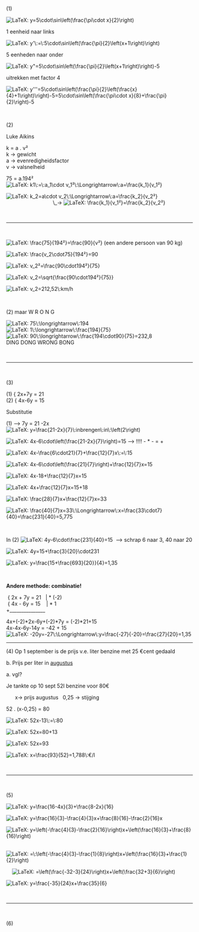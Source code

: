<p>(1)</p>
<p><img class="equation_image" title="y=5\cdot\sin\left(\frac{\pi\cdot x}{2}\right)" src="https://canvas.kdg.be/equation_images/y%253D5%255Ccdot%255Csin%255Cleft(%255Cfrac%257B%255Cpi%255Ccdot%2520x%257D%257B2%257D%255Cright)" alt="LaTeX: y=5\cdot\sin\left(\frac{\pi\cdot x}{2}\right)" data-equation-content="y=5\cdot\sin\left(\frac{\pi\cdot x}{2}\right)" /></p>
<p>1 eenheid naar links</p>
<p><img class="equation_image" title="y'\:=\:5\cdot\sin\left(\frac{\pi}{2}\left(x+1\right)\right)" src="https://canvas.kdg.be/equation_images/y'%255C%253A%253D%255C%253A5%255Ccdot%255Csin%255Cleft(%255Cfrac%257B%255Cpi%257D%257B2%257D%255Cleft(x%252B1%255Cright)%255Cright)" alt="LaTeX: y'\:=\:5\cdot\sin\left(\frac{\pi}{2}\left(x+1\right)\right)" data-equation-content="y'\:=\:5\cdot\sin\left(\frac{\pi}{2}\left(x+1\right)\right)" /></p>
<p>5 eenheden naar onder</p>
<p><img class="equation_image" title="y&quot;=5\cdot\sin\left(\frac{\pi}{2}\left(x+1\right)\right)-5" src="https://canvas.kdg.be/equation_images/y%2522%253D5%255Ccdot%255Csin%255Cleft(%255Cfrac%257B%255Cpi%257D%257B2%257D%255Cleft(x%252B1%255Cright)%255Cright)-5" alt="LaTeX: y&quot;=5\cdot\sin\left(\frac{\pi}{2}\left(x+1\right)\right)-5" data-equation-content="y&quot;=5\cdot\sin\left(\frac{\pi}{2}\left(x+1\right)\right)-5" /></p>
<p>uitrekken met factor 4</p>
<p><img class="equation_image" title="y'''=5\cdot\sin\left(\frac{\pi}{2}\left(\frac{x}{4}+1\right)\right)-5=5\cdot\sin\left(\frac{\pi\cdot x}{8}+\frac{\pi}{2}\right)-5" src="https://canvas.kdg.be/equation_images/y'''%253D5%255Ccdot%255Csin%255Cleft(%255Cfrac%257B%255Cpi%257D%257B2%257D%255Cleft(%255Cfrac%257Bx%257D%257B4%257D%252B1%255Cright)%255Cright)-5%253D5%255Ccdot%255Csin%255Cleft(%255Cfrac%257B%255Cpi%255Ccdot%2520x%257D%257B8%257D%252B%255Cfrac%257B%255Cpi%257D%257B2%257D%255Cright)-5" alt="LaTeX: y'''=5\cdot\sin\left(\frac{\pi}{2}\left(\frac{x}{4}+1\right)\right)-5=5\cdot\sin\left(\frac{\pi\cdot x}{8}+\frac{\pi}{2}\right)-5" data-equation-content="y'''=5\cdot\sin\left(\frac{\pi}{2}\left(\frac{x}{4}+1\right)\right)-5=5\cdot\sin\left(\frac{\pi\cdot x}{8}+\frac{\pi}{2}\right)-5" /></p>
<p>&nbsp;</p>
<p>(2)</p>
<p>Luke Aikins</p>
<p>k = a . v&sup2;<br />k -&gt; gewicht<br />a -&gt; evenredigheidsfactor<br />v -&gt; valsnelheid</p>
<p>75 = a.194&sup2;<br /><img class="equation_image" title="k1\:=\:a_1\cdot v_1&sup2;\:\Longrightarrow\:a=\frac{k_1}{v_1&sup2;}" src="https://canvas.kdg.be/equation_images/k1%255C%253A%253D%255C%253Aa_1%255Ccdot%2520v_1%25C2%25B2%255C%253A%255CLongrightarrow%255C%253Aa%253D%255Cfrac%257Bk_1%257D%257Bv_1%25C2%25B2%257D" alt="LaTeX: k1\:=\:a_1\cdot v_1&sup2;\:\Longrightarrow\:a=\frac{k_1}{v_1&sup2;}" data-equation-content="k1\:=\:a_1\cdot v_1&sup2;\:\Longrightarrow\:a=\frac{k_1}{v_1&sup2;}" /></p>
<p><img class="equation_image" title="k_2=a\cdot v_2\:\Longrightarrow\:a=\frac{k_2}{v_2&sup2;}" src="https://canvas.kdg.be/equation_images/k_2%253Da%255Ccdot%2520v_2%255C%253A%255CLongrightarrow%255C%253Aa%253D%255Cfrac%257Bk_2%257D%257Bv_2%25C2%25B2%257D" alt="LaTeX: k_2=a\cdot v_2\:\Longrightarrow\:a=\frac{k_2}{v_2&sup2;}" data-equation-content="k_2=a\cdot v_2\:\Longrightarrow\:a=\frac{k_2}{v_2&sup2;}" /><br />&nbsp;&nbsp;&nbsp;&nbsp;&nbsp;&nbsp;&nbsp;&nbsp;&nbsp;&nbsp;&nbsp;&nbsp;&nbsp;&nbsp;&nbsp;&nbsp;&nbsp;&nbsp;&nbsp;&nbsp;&nbsp;&nbsp;&nbsp;&nbsp;&nbsp;&nbsp;&nbsp;&nbsp;&nbsp;&nbsp;&nbsp; \_-&gt; <img class="equation_image" title="\frac{k_1}{v_1&sup2;}=\frac{k_2}{v_2&sup2;}" src="https://canvas.kdg.be/equation_images/%255Cfrac%257Bk_1%257D%257Bv_1%25C2%25B2%257D%253D%255Cfrac%257Bk_2%257D%257Bv_2%25C2%25B2%257D" alt="LaTeX: \frac{k_1}{v_1&sup2;}=\frac{k_2}{v_2&sup2;}" data-equation-content="\frac{k_1}{v_1&sup2;}=\frac{k_2}{v_2&sup2;}" /></p>
<p>&nbsp;</p>
<hr />
<p>&nbsp;</p>
<p><img class="equation_image" title="\frac{75}{194&sup2;}=\frac{90}{v&sup2;}" src="https://canvas.kdg.be/equation_images/%255Cfrac%257B75%257D%257B194%25C2%25B2%257D%253D%255Cfrac%257B90%257D%257Bv%25C2%25B2%257D" alt="LaTeX: \frac{75}{194&sup2;}=\frac{90}{v&sup2;}" data-equation-content="\frac{75}{194&sup2;}=\frac{90}{v&sup2;}" /> (een andere persoon van 90 kg)</p>
<p><img class="equation_image" title="\frac{v_2\cdot75}{194&sup2;}=90" src="https://canvas.kdg.be/equation_images/%255Cfrac%257Bv_2%255Ccdot75%257D%257B194%25C2%25B2%257D%253D90" alt="LaTeX: \frac{v_2\cdot75}{194&sup2;}=90" data-equation-content="\frac{v_2\cdot75}{194&sup2;}=90" /></p>
<p><img class="equation_image" title="v_2&sup2;=\frac{90\cdot194&sup2;}{75}" src="https://canvas.kdg.be/equation_images/v_2%25C2%25B2%253D%255Cfrac%257B90%255Ccdot194%25C2%25B2%257D%257B75%257D" alt="LaTeX: v_2&sup2;=\frac{90\cdot194&sup2;}{75}" data-equation-content="v_2&sup2;=\frac{90\cdot194&sup2;}{75}" /></p>
<p><img class="equation_image" title="v_2=\sqrt{\frac{90\cdot194&sup2;}{75}}" src="https://canvas.kdg.be/equation_images/v_2%253D%255Csqrt%257B%255Cfrac%257B90%255Ccdot194%25C2%25B2%257D%257B75%257D%257D" alt="LaTeX: v_2=\sqrt{\frac{90\cdot194&sup2;}{75}}" data-equation-content="v_2=\sqrt{\frac{90\cdot194&sup2;}{75}}" /></p>
<p><img class="equation_image" title="v_2=212,52\:km/h" src="https://canvas.kdg.be/equation_images/v_2%253D212%252C52%255C%253Akm%252Fh" alt="LaTeX: v_2=212,52\:km/h" data-equation-content="v_2=212,52\:km/h" /></p>
<p>&nbsp;</p>
<p>(2) maar W R O N G</p>
<p><img class="equation_image" title="75\:\longrightarrow\:194" src="https://canvas.kdg.be/equation_images/75%255C%253A%255Clongrightarrow%255C%253A194" alt="LaTeX: 75\:\longrightarrow\:194" data-equation-content="75\:\longrightarrow\:194" /><br /><img class="equation_image" title="1\:\longrightarrow\:\frac{194}{75}" src="https://canvas.kdg.be/equation_images/1%255C%253A%255Clongrightarrow%255C%253A%255Cfrac%257B194%257D%257B75%257D" alt="LaTeX: 1\:\longrightarrow\:\frac{194}{75}" data-equation-content="1\:\longrightarrow\:\frac{194}{75}" /><br /><img class="equation_image" title="90\:\longrightarrow\:\frac{194\cdot90}{75}=232,8" src="https://canvas.kdg.be/equation_images/90%255C%253A%255Clongrightarrow%255C%253A%255Cfrac%257B194%255Ccdot90%257D%257B75%257D%253D232%252C8" alt="LaTeX: 90\:\longrightarrow\:\frac{194\cdot90}{75}=232,8" data-equation-content="90\:\longrightarrow\:\frac{194\cdot90}{75}=232,8" /><br />DING DONG WRONG BONG</p>
<p>&nbsp;</p>
<hr />
<p>&nbsp;</p>
<p>(3)</p>
<p>(1) { 2x+7y = 21<br />(2) { 4x-6y = 15</p>
<p>Substitutie</p>
<p>(1) --&gt; 7y = 21 -2x<br /><img class="equation_image" title="y=\frac{21-2x}{7}\:inbrengen\:in\:\left(2\right)" src="https://canvas.kdg.be/equation_images/y%253D%255Cfrac%257B21-2x%257D%257B7%257D%255C%253Ainbrengen%255C%253Ain%255C%253A%255Cleft(2%255Cright)" alt="LaTeX: y=\frac{21-2x}{7}\:inbrengen\:in\:\left(2\right)" data-equation-content="y=\frac{21-2x}{7}\:inbrengen\:in\:\left(2\right)" /></p>
<p><img class="equation_image" title="4x-6\cdot\left(\frac{21-2x}{7}\right)=15" src="https://canvas.kdg.be/equation_images/4x-6%255Ccdot%255Cleft(%255Cfrac%257B21-2x%257D%257B7%257D%255Cright)%253D15" alt="LaTeX: 4x-6\cdot\left(\frac{21-2x}{7}\right)=15" data-equation-content="4x-6\cdot\left(\frac{21-2x}{7}\right)=15" /> --&gt; !!!! - * - = +</p>
<p><img class="equation_image" title="4x-\frac{6\cdot21}{7}+\frac{12}{7}x\:=\:15" src="https://canvas.kdg.be/equation_images/4x-%255Cfrac%257B6%255Ccdot21%257D%257B7%257D%252B%255Cfrac%257B12%257D%257B7%257Dx%255C%253A%253D%255C%253A15" alt="LaTeX: 4x-\frac{6\cdot21}{7}+\frac{12}{7}x\:=\:15" data-equation-content="4x-\frac{6\cdot21}{7}+\frac{12}{7}x\:=\:15" /></p>
<p><img class="equation_image" title="4x-6\cdot\left(\frac{21}{7}\right)+\frac{12}{7}x=15" src="https://canvas.kdg.be/equation_images/4x-6%255Ccdot%255Cleft(%255Cfrac%257B21%257D%257B7%257D%255Cright)%252B%255Cfrac%257B12%257D%257B7%257Dx%253D15" alt="LaTeX: 4x-6\cdot\left(\frac{21}{7}\right)+\frac{12}{7}x=15" data-equation-content="4x-6\cdot\left(\frac{21}{7}\right)+\frac{12}{7}x=15" /></p>
<p><img class="equation_image" title="4x-18+\frac{12}{7}x=15" src="https://canvas.kdg.be/equation_images/4x-18%252B%255Cfrac%257B12%257D%257B7%257Dx%253D15" alt="LaTeX: 4x-18+\frac{12}{7}x=15" data-equation-content="4x-18+\frac{12}{7}x=15" /></p>
<p><img class="equation_image" title="4x+\frac{12}{7}x=15+18" src="https://canvas.kdg.be/equation_images/4x%252B%255Cfrac%257B12%257D%257B7%257Dx%253D15%252B18" alt="LaTeX: 4x+\frac{12}{7}x=15+18" data-equation-content="4x+\frac{12}{7}x=15+18" /></p>
<p><img class="equation_image" title="\frac{28}{7}x+\frac{12}{7}x=33" src="https://canvas.kdg.be/equation_images/%255Cfrac%257B28%257D%257B7%257Dx%252B%255Cfrac%257B12%257D%257B7%257Dx%253D33" alt="LaTeX: \frac{28}{7}x+\frac{12}{7}x=33" data-equation-content="\frac{28}{7}x+\frac{12}{7}x=33" /></p>
<p><img class="equation_image" title="\frac{40}{7}x=33\:\Longrightarrow\:x=\frac{33\cdot7}{40}=\frac{231}{40}=5,775" src="https://canvas.kdg.be/equation_images/%255Cfrac%257B40%257D%257B7%257Dx%253D33%255C%253A%255CLongrightarrow%255C%253Ax%253D%255Cfrac%257B33%255Ccdot7%257D%257B40%257D%253D%255Cfrac%257B231%257D%257B40%257D%253D5%252C775" alt="LaTeX: \frac{40}{7}x=33\:\Longrightarrow\:x=\frac{33\cdot7}{40}=\frac{231}{40}=5,775" data-equation-content="\frac{40}{7}x=33\:\Longrightarrow\:x=\frac{33\cdot7}{40}=\frac{231}{40}=5,775" /></p>
<p>&nbsp;</p>
<p>In (2) <img class="equation_image" title="4y-6\cdot\frac{231}{40}=15" src="https://canvas.kdg.be/equation_images/4y-6%255Ccdot%255Cfrac%257B231%257D%257B40%257D%253D15" alt="LaTeX: 4y-6\cdot\frac{231}{40}=15" data-equation-content="4y-6\cdot\frac{231}{40}=15" /> &nbsp;--&gt; schrap 6 naar 3, 40 naar 20</p>
<p><img class="equation_image" title="4y=15+\frac{3}{20}\cdot231" src="https://canvas.kdg.be/equation_images/4y%253D15%252B%255Cfrac%257B3%257D%257B20%257D%255Ccdot231" alt="LaTeX: 4y=15+\frac{3}{20}\cdot231" data-equation-content="4y=15+\frac{3}{20}\cdot231" /></p>
<p><img class="equation_image" title="y=\frac{15+\frac{693}{20}}{4}=1,35" src="https://canvas.kdg.be/equation_images/y%253D%255Cfrac%257B15%252B%255Cfrac%257B693%257D%257B20%257D%257D%257B4%257D%253D1%252C35" alt="LaTeX: y=\frac{15+\frac{693}{20}}{4}=1,35" data-equation-content="y=\frac{15+\frac{693}{20}}{4}=1,35" /></p>
<p>&nbsp;</p>
<p><strong>Andere methode: combinatie!</strong></p>
<p>&nbsp;{ 2x + 7y = 21&nbsp;&nbsp; | * (-2)<br />&nbsp;{ 4x - 6y = 15&nbsp;&nbsp;&nbsp; | * 1<br />+_______________</p>
<p>4x+(-2)*2x-6y+(-2)*7y = (-2)*21+15<br />4x-4x-6y-14y = -42 + 15<br /><img class="equation_image" title="-20y=-27\:\Longrightarrow\:y=\frac{-27}{-20}=\frac{27}{20}=1,35" src="https://canvas.kdg.be/equation_images/-20y%253D-27%255C%253A%255CLongrightarrow%255C%253Ay%253D%255Cfrac%257B-27%257D%257B-20%257D%253D%255Cfrac%257B27%257D%257B20%257D%253D1%252C35" alt="LaTeX: -20y=-27\:\Longrightarrow\:y=\frac{-27}{-20}=\frac{27}{20}=1,35" data-equation-content="-20y=-27\:\Longrightarrow\:y=\frac{-27}{-20}=\frac{27}{20}=1,35" /></p>
<hr />
<p>(4) Op 1 september is de prijs v.e. liter benzine met 25 &euro;cent gedaald</p>
<p>b. Prijs per liter in <span style="text-decoration: underline;">augustus</span></p>
<p>a. vgl?</p>
<p>Je tankte op 10 sept 52l benzine voor 80&euro;</p>
<p>&nbsp;&nbsp;&nbsp;&nbsp;&nbsp; x-&gt; prijs augustus&nbsp;&nbsp; 0,25 -&gt; stijging</p>
<p>52 . (x-0,25) = 80</p>
<p><img class="equation_image" title="52x-13\:=\:80" src="https://canvas.kdg.be/equation_images/52x-13%255C%253A%253D%255C%253A80" alt="LaTeX: 52x-13\:=\:80" data-equation-content="52x-13\:=\:80" /></p>
<p><img class="equation_image" title="52x=80+13" src="https://canvas.kdg.be/equation_images/52x%253D80%252B13" alt="LaTeX: 52x=80+13" data-equation-content="52x=80+13" /></p>
<p><img class="equation_image" title="52x=93" src="https://canvas.kdg.be/equation_images/52x%253D93" alt="LaTeX: 52x=93" data-equation-content="52x=93" /></p>
<p><img class="equation_image" title="x=\frac{93}{52}=1,788\:&euro;/l" src="https://canvas.kdg.be/equation_images/x%253D%255Cfrac%257B93%257D%257B52%257D%253D1%252C788%255C%253A%25E2%2582%25AC%252Fl" alt="LaTeX: x=\frac{93}{52}=1,788\:&euro;/l" data-equation-content="x=\frac{93}{52}=1,788\:&euro;/l" /></p>
<p>&nbsp;</p>
<hr />
<p>&nbsp;</p>
<p>(5)</p>
<p><img class="equation_image" title="y=\frac{16-4x}{3}+\frac{8-2x}{16}" src="https://canvas.kdg.be/equation_images/y%253D%255Cfrac%257B16-4x%257D%257B3%257D%252B%255Cfrac%257B8-2x%257D%257B16%257D" alt="LaTeX: y=\frac{16-4x}{3}+\frac{8-2x}{16}" data-equation-content="y=\frac{16-4x}{3}+\frac{8-2x}{16}" /></p>
<p><img class="equation_image" title="y=\frac{16}{3}-\frac{4}{3}x+\frac{8}{16}-\frac{2}{16}x" src="https://canvas.kdg.be/equation_images/y%253D%255Cfrac%257B16%257D%257B3%257D-%255Cfrac%257B4%257D%257B3%257Dx%252B%255Cfrac%257B8%257D%257B16%257D-%255Cfrac%257B2%257D%257B16%257Dx" alt="LaTeX: y=\frac{16}{3}-\frac{4}{3}x+\frac{8}{16}-\frac{2}{16}x" data-equation-content="y=\frac{16}{3}-\frac{4}{3}x+\frac{8}{16}-\frac{2}{16}x" /></p>
<p><img class="equation_image" title="y=\left(-\frac{4}{3}-\frac{2}{16}\right)x+\left(\frac{16}{3}+\frac{8}{16}\right)" src="https://canvas.kdg.be/equation_images/y%253D%255Cleft(-%255Cfrac%257B4%257D%257B3%257D-%255Cfrac%257B2%257D%257B16%257D%255Cright)x%252B%255Cleft(%255Cfrac%257B16%257D%257B3%257D%252B%255Cfrac%257B8%257D%257B16%257D%255Cright)" alt="LaTeX: y=\left(-\frac{4}{3}-\frac{2}{16}\right)x+\left(\frac{16}{3}+\frac{8}{16}\right)" data-equation-content="y=\left(-\frac{4}{3}-\frac{2}{16}\right)x+\left(\frac{16}{3}+\frac{8}{16}\right)" /></p>
<p>&nbsp;&nbsp;&nbsp; <img class="equation_image" title="=\:\left(-\frac{4}{3}-\frac{1}{8}\right)x+\left(\frac{16}{3}+\frac{1}{2}\right)" src="https://canvas.kdg.be/equation_images/%253D%255C%253A%255Cleft(-%255Cfrac%257B4%257D%257B3%257D-%255Cfrac%257B1%257D%257B8%257D%255Cright)x%252B%255Cleft(%255Cfrac%257B16%257D%257B3%257D%252B%255Cfrac%257B1%257D%257B2%257D%255Cright)" alt="LaTeX: =\:\left(-\frac{4}{3}-\frac{1}{8}\right)x+\left(\frac{16}{3}+\frac{1}{2}\right)" data-equation-content="=\:\left(-\frac{4}{3}-\frac{1}{8}\right)x+\left(\frac{16}{3}+\frac{1}{2}\right)" /></p>
<p>&nbsp; &nbsp; <img class="equation_image" title="=\left(\frac{-32-3}{24}\right)x+\left(\frac{32+3}{6}\right)" src="https://canvas.kdg.be/equation_images/%253D%255Cleft(%255Cfrac%257B-32-3%257D%257B24%257D%255Cright)x%252B%255Cleft(%255Cfrac%257B32%252B3%257D%257B6%257D%255Cright)" alt="LaTeX: =\left(\frac{-32-3}{24}\right)x+\left(\frac{32+3}{6}\right)" data-equation-content="=\left(\frac{-32-3}{24}\right)x+\left(\frac{32+3}{6}\right)" /></p>
<p><img class="equation_image" title="y=\frac{-35}{24}x+\frac{35}{6}" src="https://canvas.kdg.be/equation_images/y%253D%255Cfrac%257B-35%257D%257B24%257Dx%252B%255Cfrac%257B35%257D%257B6%257D" alt="LaTeX: y=\frac{-35}{24}x+\frac{35}{6}" data-equation-content="y=\frac{-35}{24}x+\frac{35}{6}" /></p>
<p>&nbsp;</p>
<hr />
<p>&nbsp;</p>
<p>(6)</p>

